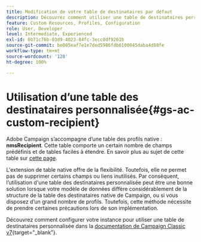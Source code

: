 ```yaml
---
title: Modification de votre table de destinataires par défaut
description: Découvrez comment utiliser une table de destinataires personnalisée
feature: Custom Resources, Profiles, Configuration
role: User, Developer
level: Intermediate, Experienced
exl-id: 0b71c76b-03d9-4023-84fc-3ecc0df9261b
source-git-commit: be085eaf7e1e7ded5986fdb6100045daba4d88fe
workflow-type: tm+mt
source-wordcount: '128'
ht-degree: 100%

---
```


# Utilisation d’une table des destinataires personnalisée{#gs-ac-custom-recipient}

Adobe Campaign sʼaccompagne dʼune table des profils native : **nmsRecipient**. Cette table comporte un certain nombre de champs prédéfinis et de tables faciles à étendre. En savoir plus au sujet de cette table sur [cette page](datamodel.md#ootb-profiles).

L&#39;extension de table native offre de la flexibilité. Toutefois, elle ne permet pas de supprimer certains champs ou liens inutilisés. Par conséquent, l’utilisation d&#39;une table des destinataires personnalisée peut être une bonne solution lorsque votre modèle de données diffère considérablement de la structure de la table des destinataires native de Campaign, ou si vous disposez d’un grand nombre de profils.  Toutefois, cette méthode nécessite de prendre certaines précautions lors de son implémentation.

Découvrez comment configurer votre instance pour utiliser une table de destinataires personnalisée dans la [documentation de Campaign Classic v7](https://experienceleague.adobe.com/docs/campaign-classic/using/configuring-campaign-classic/use-a-custom-recipient-table/about-custom-recipient-table.html?lang=fr){target="_blank"}.